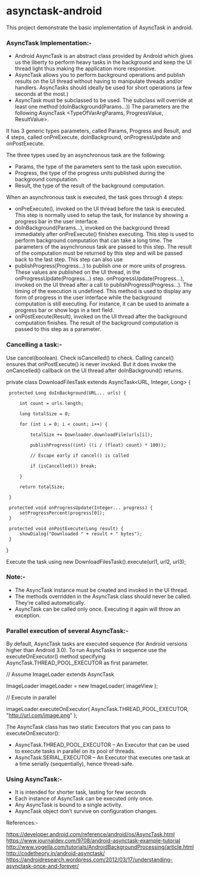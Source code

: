 # asynctask-android
This project demonstrate the basic implementation of AsyncTask in android.

### AsyncTask Implementation:-

* Android AsyncTask is an abstract class provided by Android which gives us the liberty to perform heavy tasks in the background and keep the UI thread light thus making the application more responsive.
* AsyncTask allows you to perform background operations and publish results on the UI thread without having to manipulate threads and/or handlers. AsyncTasks should ideally be used for short operations (a few seconds at the most.)
* AsyncTask must be subclassed to be used. The subclass will override at least one method (doInBackground(Params...)) The parameters are the following AsyncTask <TypeOfVarArgParams, ProgressValue, ResultValue>.

It has 3 generic types parameters, called Params, Progress and Result, and 4 steps, called onPreExecute, doInBackground, onProgressUpdate and onPostExecute.

The three types used by an asynchronous task are the following:
* Params, the type of the parameters sent to the task upon execution.
* Progress, the type of the progress units published during the background computation.
* Result, the type of the result of the background computation.

When an asynchronous task is executed, the task goes through 4 steps:
* onPreExecute(), invoked on the UI thread before the task is executed. This step is normally used to setup the task, for instance by showing a progress bar in the user interface.
* doInBackground(Params...), invoked on the background thread immediately after onPreExecute() finishes executing. This step is used to perform background computation that can take a long time. The parameters of the asynchronous task are passed to this step. The result of the computation must be returned by this step and will be passed back to the last step. This step can also use 
* publishProgress(Progress...) to publish one or more units of progress. These values are published on the UI thread, in the onProgressUpdate(Progress...) step.
onProgressUpdate(Progress...), invoked on the UI thread after a call to publishProgress(Progress...). The timing of the execution is undefined. This method is used to display any form of progress in the user interface while the background computation is still executing. For instance, it can be used to animate a progress bar or show logs in a text field.
* onPostExecute(Result), invoked on the UI thread after the background computation finishes. The result of the background computation is passed to this step as a parameter.

### Cancelling a task:-
Use cancel(boolean). Check isCancelled() to check. Calling cancel() ensures that onPostExecute() is never invoked. But it does invoke the onCancelled() callback on the UI thread after doInBackground() returns.

private class DownloadFilesTask extends AsyncTask<URL, Integer, Long> {

     protected Long doInBackground(URL... urls) {
     
         int count = urls.length;
         
         long totalSize = 0;
         
         for (int i = 0; i < count; i++) {
         
             totalSize += Downloader.downloadFile(urls[i]);
             
             publishProgress((int) ((i / (float) count) * 100));
             
             // Escape early if cancel() is called
             
             if (isCancelled()) break;
             
         }
         
         return totalSize;
         
     }

     protected void onProgressUpdate(Integer... progress) {
         setProgressPercent(progress[0]);
     }

     protected void onPostExecute(Long result) {
         showDialog("Downloaded " + result + " bytes");
     }
 }

Execute the task using
new DownloadFilesTask().execute(url1, url2, url3);

### Note:-
* The AsyncTask instance must be created and invoked in the UI thread.
* The methods overridden in the AsyncTask class should never be called. They’re called automatically.
* AsyncTask can be called only once. Executing it again will throw an exception.

### Parallel execution of several AsyncTask:-
By default, AsyncTask tasks are executed sequence (for Android versions higher than Android 3.0). To run AsyncTasks in sequence use the executeOnExecutor() method specifying AsyncTask.THREAD_POOL_EXECUTOR as first parameter.

// Assume ImageLoader extends AsyncTask

ImageLoader imageLoader = new ImageLoader( imageView );

// Execute in parallel

imageLoader.executeOnExecutor( AsyncTask.THREAD_POOL_EXECUTOR, "http://url.com/image.png" );

The AsyncTask class has two static Executors that you can pass to executeOnExecutor():

* AsyncTask.THREAD_POOL_EXECUTOR – An Executor that can be used to execute tasks in parallel on its pool of threads.
* AsyncTask.SERIAL_EXECUTOR – An Executor that executes one task at a time serially (sequentially), hence thread-safe.


### Using AsyncTask:-
* It is intended for shorter task, lasting for few seconds
* Each instance of AsyncTask can be executed only once.
* Any AsyncTask is bound to a single activity.
* AsyncTask object don’t survive on configuration changes.

References:-

https://developer.android.com/reference/android/os/AsyncTask.html
https://www.journaldev.com/9708/android-asynctask-example-tutorial
http://www.vogella.com/tutorials/AndroidBackgroundProcessing/article.html
http://codetheory.in/android-asynctask/
https://androidresearch.wordpress.com/2012/03/17/understanding-asynctask-once-and-forever/
